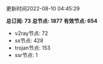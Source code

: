 更新时间2022-08-10 04:45:29

**总订阅: 73**
**总节点: 1877**
**有效节点: 654**
- v2ray节点: 72
- ss节点: 428
- trojan节点: 153
- ssr节点: 1
